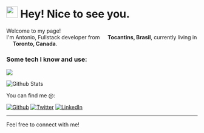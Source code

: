 <h1><img src="https://emojis.slackmojis.com/emojis/images/1531849430/4246/blob-sunglasses.gif?1531849430" width="30"/> Hey! Nice to see you.</h1>

 
<p>Welcome to my page! </br> I'm Antonio, Fullstack developer from <img src="https://cdn-icons-png.flaticon.com/512/197/197386.png" width="13"/> <b>Tocantins, Brasil</b>, currently living in <img src="https://cdn-icons-png.flaticon.com/512/197/197430.png" width="13"/> <b>Toronto, Canada</b>. </p>

<p>

  <p align="center">
    <h3>Some tech I know and use:</h3>
  <a href="https://skillicons.dev">
    <img src="https://skillicons.dev/icons?i=apple,arduino,autocad,aws,bash,c,cpp,gcp,github,go,tensorflow,linux,python,react" />
  </a>
</p>
</p>

![Github Stats](https://greptile-stats.vercel.app/api/widget/1tony0/stats)
</p>
You can find me @:
</p>
<p><a href="https://github.com/1tony0" target="_blank"><img alt="Github" src="https://img.shields.io/badge/GitHub-%2312100E.svg?&style=for-the-badge&logo=Github&logoColor=white" /></a> <a href="https://x.com/tonioosouza" target="_blank"><img alt="Twitter" src="https://img.shields.io/badge/twitter-%231DA1F2.svg?&style=for-the-badge&logo=twitter&logoColor=white" /></a> <a href="https://www.linkedin.com/in/antonio-henrique-souza" target="_blank"><img alt="LinkedIn" src="https://img.shields.io/badge/linkedin-%230077B5.svg?&style=for-the-badge&logo=linkedin&logoColor=white" /></a> 
</p>

------------
<body>
    <div class="message">
        Feel free to connect with me!
    </div>
</body>


